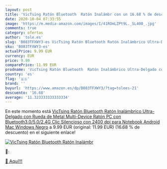 ```yaml
---
layout: post
title: 'VicTsing Ratón Bluetooth  Ratón Inalámbr con un 16.68 % de descuento'
date: 2020-10-04 07:33:55
image: 'https://m.media-amazon.com/images/I/41ROmLZPt9L._SL400_.jpg'
comments: true
category: ofertas
author: 'tole.es'
slug: 'B083TFXWY3-es VicTsing Ratón Bluetooth Ratón Inalámbrico Ultra-Delgado...'
sku: 'B083TFXWY3-es'
actualPrice: 9.99 EUR
currency: EUR
price: 9.99
comparePrice: 11.99 EUR
prodname: 'VicTsing Ratón Bluetooth  Ratón Inalámbrico Ultra-Delgado con Rueda de Metal  Multi-Device Ratón PC con Bluetooth3.0/5.0/2.4G  Clic Silencioso con 2400 dpi para Notebook  Android  Mac  Windows  Negro'
country: 'es'
flag: '🇪🇸'
brand: ''
buyurl: 'https://www.amazon.es/dp/B083TFXWY3/?tag=tolees-21'
descuento: '16.68'
average: '11.323333333333334'
---
```


En este momento está [VicTsing Ratón Bluetooth  Ratón Inalámbrico Ultra-Delgado con Rueda de Metal  Multi-Device Ratón PC con Bluetooth3.0/5.0/2.4G  Clic Silencioso con 2400 dpi para Notebook  Android  Mac  Windows  Negro](https://www.amazon.es/dp/B083TFXWY3/?tag=tolees-21) a 9.99 EUR (original: 11.99 EUR) (16.68 %  de descuento) en el siguiente enlace!

[![VicTsing Ratón Bluetooth  Ratón Inalámbr](https://m.media-amazon.com/images/I/41ROmLZPt9L._SL400_.jpg)](https://www.amazon.es/dp/B083TFXWY3/?tag=tolees-21)

🔎:


[🛒 Aquí!!!](https://www.amazon.es/dp/B083TFXWY3/?tag=tolees-21)
